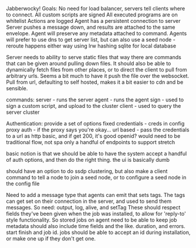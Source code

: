 Jabberwocky!
Goals:
No need for load balancer, servers tell clients where to connect.
All custom scripts are signed
All executed programs are on whitelist
Actions are logged
Agent has a persistent connection to server
Server pushes a message down, and results are attached to the same envelope.  Agent will preserve any metadata attached to command.
Agents will prefer to use dns to get server list, but can also use a seed node - reroute happens either way using lrw hashing
sqlite for local database

Server needs to ability to serve static files
that way there are commands that can be given around pulling down files.
It should also be able to dynamically fetch files from other places, or to direct the client to pull from arbitrary urls.
Seems a bit much to have it push the file over the websocket.
Pull from url, defaulting to self hosted, makes it a bit easier to cdn and be sensible.

commands:
server - runs the server
agent - runs the agent
sign - used to sign a custom script, and upload to the cluster
client - used to query the server cluster

Authentication:
 provide a set of options
 fixed credentials - creds in config
 proxy auth - if the proxy says you're okay...
 url based - pass the credentials to a url as http basic, and if get 200, it's good
 openid?
   would need to be traditional flow, not spa
   only a handful of endpoints to support
   stretch
    

 basic notion is that we should be able to have the system accept a handful of auth options, and then do the right thing.
 the ui is basically dumb

should have an option to do ssdp clustering, but also make a client command to tell a node to join a seed node, or to configure a seed node in the config file


Need to add a message type that agents can emit that sets tags.  The tags can get set on their connection in the server, and used to send them messages.
So need: output, log, alive, and setTag
These should respect fields they've been given when the job was installed, to allow for 'reply-to' style functionality.  So stored jobs on agent need to be able to keep job metadata
should also include time fields and the like.  duration, and errors.  start finish and job id. jobs should be able to accept an id during installation, or make one up if they don't get one.
